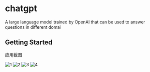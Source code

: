 # chatgpt

A large language model trained by OpenAI that can be used to answer questions in different domai

## Getting Started
应用截图


![1](./assets/images/1.png)
![2](./assets/images/2.png)
![3](./assets/images/3.png)
![4](./assets/images/4.png)

